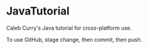 # JavaTutorial
Caleb Curry's Java tutorial for cross-platform use.

To use GitHub, stage change, then commit, then push.
